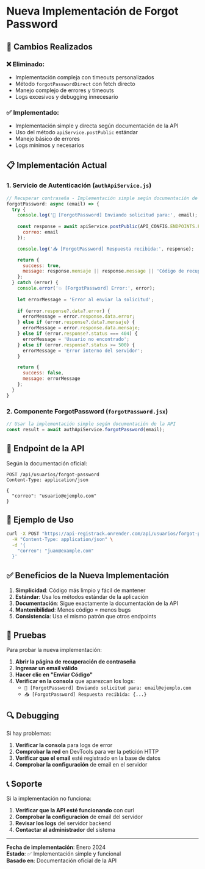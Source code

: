 # Nueva Implementación de Forgot Password

## 🔄 Cambios Realizados

### ❌ **Eliminado:**
- Implementación compleja con timeouts personalizados
- Método `forgotPasswordDirect` con fetch directo
- Manejo complejo de errores y timeouts
- Logs excesivos y debugging innecesario

### ✅ **Implementado:**
- Implementación simple y directa según documentación de la API
- Uso del método `apiService.postPublic` estándar
- Manejo básico de errores
- Logs mínimos y necesarios

## 📋 Implementación Actual

### 1. **Servicio de Autenticación** (`authApiService.js`)

```javascript
// Recuperar contraseña - Implementación simple según documentación de la API
forgotPassword: async (email) => {
  try {
    console.log('🔐 [ForgotPassword] Enviando solicitud para:', email);
    
    const response = await apiService.postPublic(API_CONFIG.ENDPOINTS.FORGOT_PASSWORD, {
      correo: email
    });

    console.log('📥 [ForgotPassword] Respuesta recibida:', response);

    return {
      success: true,
      message: response.mensaje || response.message || 'Código de recuperación enviado exitosamente'
    };
  } catch (error) {
    console.error('💥 [ForgotPassword] Error:', error);
    
    let errorMessage = 'Error al enviar la solicitud';
    
    if (error.response?.data?.error) {
      errorMessage = error.response.data.error;
    } else if (error.response?.data?.mensaje) {
      errorMessage = error.response.data.mensaje;
    } else if (error.response?.status === 404) {
      errorMessage = 'Usuario no encontrado';
    } else if (error.response?.status >= 500) {
      errorMessage = 'Error interno del servidor';
    }

    return {
      success: false,
      message: errorMessage
    };
  }
}
```

### 2. **Componente ForgotPassword** (`forgotPassword.jsx`)

```javascript
// Usar la implementación simple según documentación de la API
const result = await authApiService.forgotPassword(email);
```

## 🔗 Endpoint de la API

Según la documentación oficial:

```http
POST /api/usuarios/forgot-password
Content-Type: application/json

{
  "correo": "usuario@ejemplo.com"
}
```

## 📝 Ejemplo de Uso

```bash
curl -X POST "https://api-registrack.onrender.com/api/usuarios/forgot-password" \
  -H "Content-Type: application/json" \
  -d '{
    "correo": "juan@example.com"
  }'
```

## ✅ Beneficios de la Nueva Implementación

1. **Simplicidad**: Código más limpio y fácil de mantener
2. **Estándar**: Usa los métodos estándar de la aplicación
3. **Documentación**: Sigue exactamente la documentación de la API
4. **Mantenibilidad**: Menos código = menos bugs
5. **Consistencia**: Usa el mismo patrón que otros endpoints

## 🧪 Pruebas

Para probar la nueva implementación:

1. **Abrir la página de recuperación de contraseña**
2. **Ingresar un email válido**
3. **Hacer clic en "Enviar Código"**
4. **Verificar en la consola** que aparezcan los logs:
   - `🔐 [ForgotPassword] Enviando solicitud para: email@ejemplo.com`
   - `📥 [ForgotPassword] Respuesta recibida: {...}`

## 🔍 Debugging

Si hay problemas:

1. **Verificar la consola** para logs de error
2. **Comprobar la red** en DevTools para ver la petición HTTP
3. **Verificar que el email** esté registrado en la base de datos
4. **Comprobar la configuración** de email en el servidor

## 📞 Soporte

Si la implementación no funciona:

1. **Verificar que la API esté funcionando** con curl
2. **Comprobar la configuración** de email del servidor
3. **Revisar los logs** del servidor backend
4. **Contactar al administrador** del sistema

---

**Fecha de implementación**: Enero 2024  
**Estado**: ✅ Implementación simple y funcional  
**Basado en**: Documentación oficial de la API
